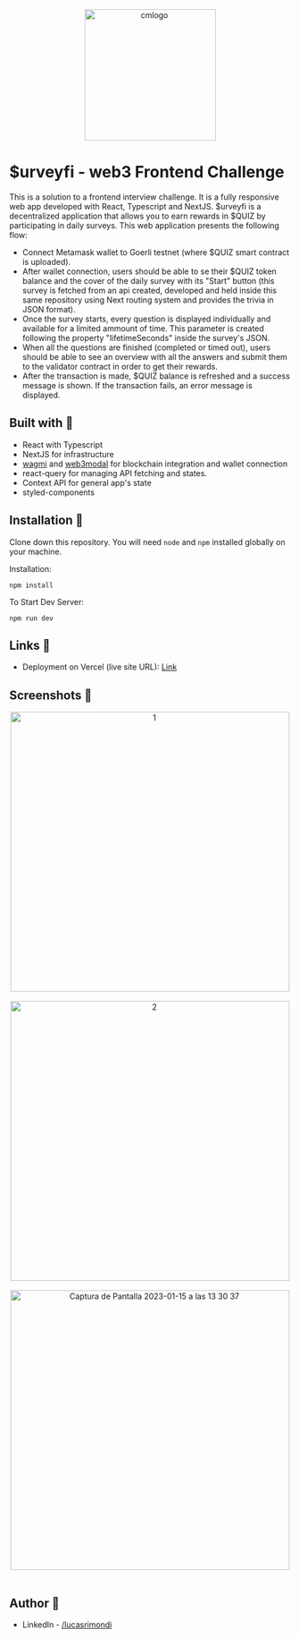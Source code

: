 <div align="center">
<img width="235" alt="cmlogo" src="https://github.com/lucasrimondi/membrane-frontend-cc/assets/87493125/b218b86b-8b74-4cab-a9ae-2f35112fb1e2">

</div>

# $urveyfi - web3 Frontend Challenge

This is a solution to a frontend interview challenge. It is a fully responsive web app developed with React, Typescript and NextJS. $urveyfi is a decentralized application that allows you to earn rewards in $QUIZ by participating in daily surveys. This web application presents the following flow: 

- Connect Metamask wallet to Goerli testnet (where $QUIZ smart contract is uploaded).
- After wallet connection, users should be able to se their $QUIZ token balance and the cover of the daily survey with its "Start" button (this survey is fetched from an api created, developed and held inside this same repository using Next routing system and provides the trivia in JSON format).
- Once the survey starts, every question is displayed individually and available for a limited ammount of time. This parameter is created following the property "lifetimeSeconds" inside the survey's JSON.
- When all the questions are finished (completed or timed out), users should be able to see an overview with all the answers and submit them to the validator contract in order to get their rewards.
- After the transaction is made, $QUIZ balance is refreshed and a success message is shown. If the transaction fails, an error message is displayed.


## Built with 🔧

- React with Typescript
- NextJS for infrastructure
- [wagmi](https://wagmi.sh/) and [web3modal](https://web3modal.com/) for blockchain integration and wallet connection
- react-query for managing API fetching and states.
- Context API for general app's state
- styled-components


## Installation 💾

Clone down this repository. You will need `node` and `npm` installed globally on your machine.

Installation:

`npm install`

To Start Dev Server:

`npm run dev`

## Links 🔗

- Deployment on Vercel (live site URL): [Link](https://membrane-frontend-cc-seven.vercel.app/)

## Screenshots 📸

<div align="center">
<img width="500" alt="1" src="https://user-images.githubusercontent.com/87493125/212553501-f60a7cbc-eeaa-4fa8-a4c8-4ac6ba308d74.png">
</div>
<br>
<div align="center">
<img width="500" alt="2" src="https://user-images.githubusercontent.com/87493125/212553528-d70ebb79-52ff-49fa-a97d-3f7a352d4dd8.png">
</div>
<br>
<div align="center">
<img width="500" alt="Captura de Pantalla 2023-01-15 a las 13 30 37" src="https://user-images.githubusercontent.com/87493125/212553549-2eda7773-a62a-4dd1-8c75-25bec1561c51.png">
</div>
<br>

## Author 👤

- LinkedIn - [/lucasrimondi](https://www.linkedin.com/in/lucasrimondi/)
